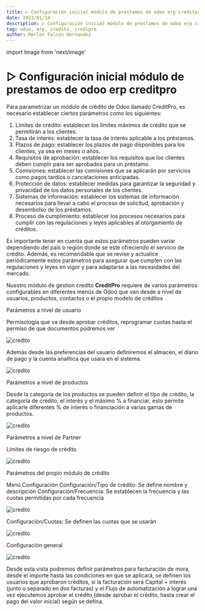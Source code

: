 ```yaml
---
title: ▷ Configuración inicial módulo de prestamos de odoo erp creditpro 
date: 2023/01/18
description: ▷ Configuración inicial módulo de prestamos de odoo erp creditpro
tag: odoo, erp, credito, credipro
author: Marlon Falcon Hernandez
---
```

import Image from 'next/image'

# ▷ Configuración inicial módulo de prestamos de odoo erp creditpro

Para parametrizar un módulo de crédito de Odoo llamado CreditPro, es necesario establecer ciertos parámetros como los siguientes:
1. Límites de crédito: establecer los límites máximos de crédito que se permitirán a los clientes.
2. Tasa de interés: establecer la tasa de interés aplicable a los préstamos.
3. Plazos de pago: establecer los plazos de pago disponibles para los clientes, ya sea en meses o años.
4. Requisitos de aprobación: establecer los requisitos que los clientes deben cumplir para ser aprobados para un préstamo.
5. Comisiones: establecer las comisiones que se aplicarán por servicios como pagos tardíos o cancelaciones anticipadas.
6. Protección de datos: establecer medidas para garantizar la seguridad y privacidad de los datos personales de los clientes.
7. Sistemas de información: establecer los sistemas de información necesarios para llevar a cabo el proceso de solicitud, aprobación y desembolso de los préstamos.
8. Proceso de cumplimiento: establecer los procesos necesarios para cumplir con las regulaciones y leyes aplicables al otorgamiento de créditos.

Es importante tener en cuenta que estos parámetros pueden variar dependiendo del país o región donde se esté ofreciendo el servicio de crédito. Además, es recomendable que se revise y actualice periódicamente estos parámetros para asegurar que cumplen con las regulaciones y leyes en vigor y para adaptarse a las necesidades del mercado.

Nuestro módulo de gestion credito **CreditPro** requiere de varios parámetros configurables en diferentes menús de Odoo que van desde a nivel de usuarios, productos, contactos o el propio modelo de créditos

Parámetros a nivel de usuario

Permisología que va desde aprobar créditos, reprogramar cuotas hasta el permiso de que documentos podremos ver

<Image
  src="/images/posts/creditpro-odoo-m-01.png"
  alt="credito"
  width={1522}
  height={554}
  priority
  className="next-image"
/>

Además desde las preferencias del usuario definiremos el almacén, el diario de pago y la cuenta analitica que usara en el sistema.

<Image
  src="/images/posts/creditpro-odoo-m-02.png"
  alt="credito"
  width={1548}
  height={384}
  priority
  className="next-image"
/>

Parámetros a nivel de productos

Desde la categoría de los productos  se pueden definir el tipo de crédito, la categoría de crédito, el interés y el máximo % a financiar, esto permite aplicarle diferentes % de interés o financiación a varias gamas de productos.


<Image
  src="/images/posts/creditpro-odoo-m-03.png"
  alt="credito"
  width={1566}
  height={650}
  priority
  className="next-image"
/>

Parámetros a nivel de Partner

Límites de riesgo de crédito

<Image
  src="/images/posts/creditpro-odoo-m-04.png"
  alt="credito"
  width={1656}
  height={640}
  priority
  className="next-image"
/>


Parámetros del propio módulo de crédito

Menú Configuración
Configuración/Tipo de crédito: Se define nombre y descripción
Configuración/Frecuencia:  Se establecen la frecuencia y las cuotas permitidas por cada frecuencia

<Image
  src="/images/posts/creditpro-odoo-m-05.png"
  alt="credito"
  width={1554}
  height={504}
  priority
  className="next-image"
/>

Configuración/Cuotas: Se definen las cuotas que se usarán

<Image
  src="/images/posts/creditpro-odoo-m-06.png"
  alt="credito"
  width={1552}
  height={366}
  priority
  className="next-image"
/>

Configuración general

<Image
  src="/images/posts/creditpro-odoo-m-07.png"
  alt="credito"
  width={1548}
  height={850}
  priority
  className="next-image"
/>

Desde esta vista podremos definir parámetros para facturación de mora, desde el importe hasta las condiciones en que se aplicará, se definen los usuarios que aprobaron créditos, si la facturación será Capital + interés (junto o separado en dos facturas) y el Flujo de automatización a lograr una vez ejecutemos aprobar el crédito,(desde aprobar el crédito, hasta crear el pago del valor inicial) según se defina.


